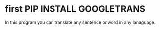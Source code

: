 # first PIP INSTALL GOOGLETRANS
In this program you can translate any sentence or word in any lanaguage.
